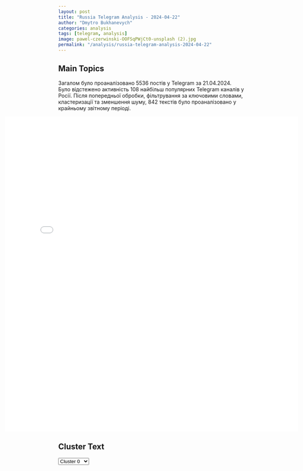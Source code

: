 ```yaml
---
layout: post
title: "Russia Telegram Analysis - 2024-04-22"
author: "Dmytro Bukhanevych"
categories: analysis
tags: [telegram, analysis]
image: pawel-czerwinski-OOFSqPWjCt0-unsplash (2).jpg
permalink: "/analysis/russia-telegram-analysis-2024-04-22"
---
```


<style>
    /* Adjusting iframe-container styles */
    .wide-iframe-container {
        width: calc(100% + 30vw);  /* Extending the width */
        margin-left: -15vw;       /* Negative margin to push to the left */
        overflow: hidden;         /* In case the iframe content spills over */
    }

    .wide-iframe-container iframe {
        width: 100%;  /* Making the iframe take the full width of its container */
        border: none; /* Removing any borders from the iframe */
    }

    /* Toggle mechanism */
    .hidden {
        display: none;
    }
    
    .show-content-target:checked + .show-content {
        display: block;
    }
</style>

<h2>Main Topics</h2>
<p>Загалом було проаналізовано 5536 постів у Telegram за 21.04.2024. Було відстежено активність 108 найбільш популярних Telegram каналів у Росії. Після попередньої обробки, фільтрування за ключовими словами, кластеризації та зменшення шуму, 842 текстів було проаналізовано у крайньому звітному періоді.</p>
<!-- Embedding Main Plotly Visualization -->
<div class="wide-iframe-container">
    <iframe src="{{site.baseurl}}/visualizations/2024-04-22/fig_topics_time.html" height="850"></iframe>
</div>


<h2>Cluster Text</h2>

<!-- Dropdown to select a cluster -->
<select id="clusterSelector" onchange="displayClusterText()">
<option value="0">Cluster 0</option><option value="1">Cluster 1</option><option value="2">Cluster 2</option><option value="3">Cluster 3</option><option value="4">Cluster 4</option><option value="5">Cluster 5</option><option value="6">Cluster 6</option><option value="7">Cluster 7</option><option value="8">Cluster 8</option><option value="9">Cluster 9</option><option value="10">Cluster 10</option><option value="11">Cluster 11</option>
</select>

<!-- Display area for the selected cluster's text -->
<div id="clusterTextDisplay" class="hidden"></div>

<script type="text/javascript">
    var clusterDetails = {"0": "<b>Total Posts:</b> 19<br><b>Date:</b> 2024-04-21 00:37:15+00:00<br><b>Author:</b> bbcrussian<br><b>Link:</b> https://t.me/s/bbcrussian/63963<br><b>Subscribers:</b> 386668<br><b>Text:</b> \u0422\u0435\u043a\u0441\u0442: \u0421\u0428\u0410 \u0440\u0430\u0441\u0441\u043c\u0430\u0442\u0440\u0438\u0432\u0430\u044e\u0442 \u0432\u043e\u0437\u043c\u043e\u0436\u043d\u043e\u0441\u0442\u044c \u043e\u0442\u043f\u0440\u0430\u0432\u043a\u0438 \u043d\u043e\u0432\u044b\u0445 \u0432\u043e\u0435\u043d\u043d\u044b\u0445 \u0441\u043e\u0432\u0435\u0442\u043d\u0438\u043a\u043e\u0432 \u0432 \u0441\u0432\u043e\u0435 \u043f\u043e\u0441\u043e\u043b\u044c\u0441\u0442\u0432\u043e \u0432 \u041a\u0438\u0435\u0432\u0435, \u0441\u043e\u043e\u0431\u0449\u0430\u0435\u0442 Politico.\u041f\u043e \u0441\u043b\u043e\u0432\u0430\u043c \u043f\u0440\u0435\u0434\u0441\u0442\u0430\u0432\u0438\u0442\u0435\u043b\u044f \u041f\u0435\u043d\u0442\u0430\u0433\u043e\u043d\u0430 \u0433\u0435\u043d\u0435\u0440\u0430\u043b-\u043c\u0430\u0439\u043e\u0440\u0430 \u041f\u044d\u0442\u0430 \u0420\u0430\u0439\u0434\u0435\u0440\u0430, \u0441\u043e\u0432\u0435\u0442\u043d\u0438\u043a\u0438 \u043d\u0435 \u0431\u0443\u0434\u0443\u0442 \u0443\u0447\u0430\u0441\u0442\u0432\u043e\u0432\u0430\u0442\u044c \u0432 \u0431\u043e\u0435\u0432\u044b\u0445 \u0434\u0435\u0439\u0441\u0442\u0432\u0438\u044f\u0445, \u0430 \u0431\u0443\u0434\u0443\u0442 \u043a\u043e\u043d\u0441\u0443\u043b\u044c\u0442\u0438\u0440\u043e\u0432\u0430\u0442\u044c \u0438 \u043f\u043e\u0434\u0434\u0435\u0440\u0436\u0438\u0432\u0430\u0442\u044c \u0443\u043a\u0440\u0430\u0438\u043d\u0441\u043a\u043e\u0435 \u043f\u0440\u0430\u0432\u0438\u0442\u0435\u043b\u044c\u0441\u0442\u0432\u043e \u0438 \u0432\u043e\u043e\u0440\u0443\u0436\u0435\u043d\u043d\u044b\u0435 \u0441\u0438\u043b\u044b. \u0420\u0430\u0439\u0434\u0435\u0440 \u043e\u0442\u043a\u0430\u0437\u0430\u043b\u0441\u044f \u043e\u0431\u0441\u0443\u0436\u0434\u0430\u0442\u044c \u043a\u043e\u043d\u043a\u0440\u0435\u0442\u043d\u0443\u044e \u0447\u0438\u0441\u043b\u0435\u043d\u043d\u043e\u0441\u0442\u044c \u043b\u0438\u0447\u043d\u043e\u0433\u043e \u0441\u043e\u0441\u0442\u0430\u0432\u0430 \u00ab\u043f\u043e \u0441\u043e\u043e\u0431\u0440\u0430\u0436\u0435\u043d\u0438\u044f\u043c \u043e\u043f\u0435\u0440\u0430\u0442\u0438\u0432\u043d\u043e\u0439 \u0431\u0435\u0437\u043e\u043f\u0430\u0441\u043d\u043e\u0441\u0442\u0438\u00bb. Politico \u0441\u043e \u0441\u0441\u044b\u043b\u043a\u043e\u0439 \u043d\u0430 \u0438\u0441\u0442\u043e\u0447\u043d\u0438\u043a\u0438 \u043f\u0438\u0448\u0435\u0442, \u0447\u0442\u043e \u0432 \u041a\u0438\u0435\u0432 \u043c\u043e\u0433\u0443\u0442 \u0431\u044b\u0442\u044c \u043e\u0442\u043f\u0440\u0430\u0432\u043b\u0435\u043d\u044b \u0434\u043e 60 \u0447\u0435\u043b\u043e\u0432\u0435\u043a.\u0414\u043e\u043f\u043e\u043b\u043d\u0438\u0442\u0435\u043b\u044c\u043d\u044b\u0435 \u0432\u043e\u0439\u0441\u043a\u0430 \u0431\u0443\u0434\u0443\u0442 \u043f\u043e\u043c\u043e\u0433\u0430\u0442\u044c \u0441 \u043b\u043e\u0433\u0438\u0441\u0442\u0438\u043a\u043e\u0439 \u0438 \u043e\u0441\u0443\u0449\u0435\u0441\u0442\u0432\u043b\u044f\u0442\u044c \u043d\u0430\u0434\u0437\u043e\u0440 \u0437\u0430 \u043e\u0440\u0443\u0436\u0438\u0435\u043c, \u043a\u043e\u0442\u043e\u0440\u043e\u0435 \u0421\u0428\u0410 \u043e\u0442\u043f\u0440\u0430\u0432\u043b\u044f\u044e\u0442 \u0423\u043a\u0440\u0430\u0438\u043d\u0435, \u0440\u0430\u0441\u0441\u043a\u0430\u0437\u0430\u043b\u0438 \u0438\u0437\u0434\u0430\u043d\u0438\u044e \u043d\u0435\u043d\u0430\u0437\u0432\u0430\u043d\u043d\u044b\u0435 \u0430\u043c\u0435\u0440\u0438\u043a\u0430\u043d\u0441\u043a\u0438\u0435 \u0447\u0438\u043d\u043e\u0432\u043d\u0438\u043a\u0438.\u041f\u043e \u0441\u043b\u043e\u0432\u0430\u043c \u0434\u0432\u0443\u0445 \u0438\u0441\u0442\u043e\u0447\u043d\u0438\u043a\u043e\u0432, \u043d\u043e\u0432\u044b\u0439 \u043a\u043e\u043d\u0442\u0438\u043d\u0433\u0435\u043d\u0442 \u0442\u0430\u043a\u0436\u0435 \u0431\u0443\u0434\u0435\u0442 \u043f\u043e\u043c\u043e\u0433\u0430\u0442\u044c \u0443\u043a\u0440\u0430\u0438\u043d\u0441\u043a\u0438\u043c \u0432\u043e\u0435\u043d\u043d\u044b\u043c \u0432 \u043e\u0431\u0441\u043b\u0443\u0436\u0438\u0432\u0430\u043d\u0438\u0438 \u043f\u043e\u0441\u0442\u0430\u0432\u043b\u0435\u043d\u043d\u043e\u0433\u043e \u043e\u0440\u0443\u0436\u0438\u044f.20 \u0430\u043f\u0440\u0435\u043b\u044f \u041f\u0430\u043b\u0430\u0442\u0430 \u043f\u0440\u0435\u0434\u0441\u0442\u0430\u0432\u0438\u0442\u0435\u043b\u0435\u0439 \u0421\u0428\u0410 \u043f\u043e\u0441\u043b\u0435 \u043c\u043d\u043e\u0433\u0438\u0445 \u043d\u0435\u0434\u0435\u043b\u044c \u043f\u0440\u043e\u0432\u043e\u043b\u043e\u0447\u0435\u043a \u043f\u0440\u043e\u0433\u043e\u043b\u043e\u0441\u043e\u0432\u0430\u043b\u0430 \u0437\u0430 \u0437\u0430\u043a\u043e\u043d\u043e\u043f\u0440\u043e\u0435\u043a\u0442, \u0432\u044b\u0434\u0435\u043b\u044f\u044e\u0449\u0438\u0439 \u043e\u043a\u043e\u043b\u043e 61 \u043c\u043b\u0440\u0434 \u0434\u043e\u043b\u043b\u0430\u0440\u043e\u0432 \u043d\u0430 \u0446\u0435\u043b\u0438, \u043f\u0440\u044f\u043c\u043e \u0438\u043b\u0438 \u043a\u043e\u0441\u0432\u0435\u043d\u043d\u043e \u0441\u0432\u044f\u0437\u0430\u043d\u043d\u044b\u0435 \u0441 \u043f\u043e\u0434\u0434\u0435\u0440\u0436\u043a\u043e\u0439 \u0423\u043a\u0440\u0430\u0438\u043d\u044b. \u041f\u043e\u0441\u043b\u0435 \u0437\u0430\u0432\u0435\u0440\u0448\u0435\u043d\u0438\u044f \u0437\u0430\u043a\u043e\u043d\u043e\u0442\u0432\u043e\u0440\u0447\u0435\u0441\u043a\u043e\u0433\u043e \u043f\u0440\u043e\u0446\u0435\u0441\u0441\u0430 \u0412\u0430\u0448\u0438\u043d\u0433\u0442\u043e\u043d \u0441\u043c\u043e\u0436\u0435\u0442 \u0432\u043e\u0437\u043e\u0431\u043d\u043e\u0432\u0438\u0442\u044c \u0432\u043e\u0435\u043d\u043d\u044b\u0435 \u043f\u043e\u0441\u0442\u0430\u0432\u043a\u0438 \u041a\u0438\u0435\u0432\u0443, \u043f\u0440\u0435\u0440\u0432\u0430\u0432\u0448\u0438\u0435\u0441\u044f \u043d\u0430 \u043d\u0435\u0441\u043a\u043e\u043b\u044c\u043a\u043e \u043c\u0435\u0441\u044f\u0446\u0435\u0432.", "1": "<b>Total Posts:</b> 208<br><b>Date:</b> 2024-04-21 14:23:27+00:00<br><b>Author:</b> rian_ru<br><b>Link:</b> https://t.me/s/rian_ru/242267<br><b>Subscribers:</b> 3203616<br><b>Text:</b> \u0422\u0435\u043a\u0441\u0442: \u0421\u043f\u0435\u0446\u043e\u043f\u0435\u0440\u0430\u0446\u0438\u044f, 21 \u0430\u043f\u0440\u0435\u043b\u044f. \u0413\u043b\u0430\u0432\u043d\u043e\u0435:\u25aa\ufe0f\u0420\u043e\u0441\u0441\u0438\u0439\u0441\u043a\u0438\u0435 \u0432\u043e\u0439\u0441\u043a\u0430 \u043f\u043e\u043b\u043d\u043e\u0441\u0442\u044c\u044e \u0432\u0437\u044f\u043b\u0438 \u043f\u043e\u0434 \u043a\u043e\u043d\u0442\u0440\u043e\u043b\u044c \u043d\u0430\u0441\u0435\u043b\u0435\u043d\u043d\u044b\u0439 \u043f\u0443\u043d\u043a\u0442 \u0411\u043e\u0433\u0434\u0430\u043d\u043e\u0432\u043a\u0430 \u0432 \u0414\u041d\u0420, \u0441\u043e\u043e\u0431\u0449\u0438\u043b\u043e \u041c\u0438\u043d\u043e\u0431\u043e\u0440\u043e\u043d\u044b \u0420\u0424;\u25aa\ufe0f\u0420\u043e\u0441\u0441\u0438\u0439\u0441\u043a\u0438\u0435 \u0432\u043e\u0439\u0441\u043a\u0430 \u0443\u043d\u0438\u0447\u0442\u043e\u0436\u0438\u043b\u0438 \u0443\u043a\u0440\u0430\u0438\u043d\u0441\u043a\u0438\u0439 \u041c\u0438\u0413-29 \u043d\u0430 \u0430\u044d\u0440\u043e\u0434\u0440\u043e\u043c\u0435 \u0414\u043d\u0435\u043f\u0440, \u0441\u043e\u043e\u0431\u0449\u0438\u043b\u043e \u041c\u0438\u043d\u043e\u0431\u043e\u0440\u043e\u043d\u044b. \u041a\u0440\u043e\u043c\u0435 \u0442\u043e\u0433\u043e, \u0443\u043d\u0438\u0447\u0442\u043e\u0436\u0435\u043d\u0430 \u043f\u0443\u0441\u043a\u043e\u0432\u0430\u044f \u0443\u0441\u0442\u0430\u043d\u043e\u0432\u043a\u0430 \u043a\u043e\u043c\u043f\u043b\u0435\u043a\u0441\u0430 \u0421-300\u041f\u0421;\u25aa\ufe0f\u041f\u043e \u0434\u0430\u043d\u043d\u044b\u043c \u041c\u041e \u0420\u0424, \u0412\u0421\u0423 \u043f\u043e\u0442\u0435\u0440\u044f\u043b\u0438 \u0434\u043e 1000 \u0432\u043e\u0435\u043d\u043d\u043e\u0441\u043b\u0443\u0436\u0430\u0449\u0438\u0445 \u0437\u0430 \u0441\u0443\u0442\u043a\u0438 \u043d\u0430 \u0432\u0441\u0435\u0445 \u043d\u0430\u043f\u0440\u0430\u0432\u043b\u0435\u043d\u0438\u044f\u0445;\u25aa\ufe0f\u0410\u0442\u0430\u043a\u0443 \u043f\u0440\u043e\u0442\u0438\u0432\u043e\u043a\u043e\u0440\u0430\u0431\u0435\u043b\u044c\u043d\u043e\u0439 \u0440\u0430\u043a\u0435\u0442\u044b \u043e\u0442\u0431\u0438\u043b\u0438 \u043d\u0430 \u043a\u043e\u0440\u0430\u0431\u043b\u0435 \u0432 \u0421\u0435\u0432\u0430\u0441\u0442\u043e\u043f\u043e\u043b\u0435, \u043d\u0435\u0431\u043e\u043b\u044c\u0448\u043e\u0435 \u0432\u043e\u0437\u0433\u043e\u0440\u0430\u043d\u0438\u0435 \u043e\u0442 \u0443\u043f\u0430\u0432\u0448\u0438\u0445 \u043e\u0441\u043a\u043e\u043b\u043a\u043e\u0432 \u043e\u043f\u0435\u0440\u0430\u0442\u0438\u0432\u043d\u043e \u043b\u0438\u043a\u0432\u0438\u0434\u0438\u0440\u043e\u0432\u0430\u043b\u0438, \u0441\u043e\u043e\u0431\u0449\u0438\u043b \u0433\u0443\u0431\u0435\u0440\u043d\u0430\u0442\u043e\u0440;\u25aa\ufe0f\u0420\u043e\u0441\u0441\u0438\u0439\u0441\u043a\u0438\u0435 \u0441\u0440\u0435\u0434\u0441\u0442\u0432\u0430 \u041f\u0412\u041e \u043d\u043e\u0447\u044c\u044e \u0443\u043d\u0438\u0447\u0442\u043e\u0436\u0438\u043b\u0438 \u0434\u0432\u0430 \u0443\u043a\u0440\u0430\u0438\u043d\u0441\u043a\u0438\u0445 \u0431\u0435\u0441\u043f\u0438\u043b\u043e\u0442\u043d\u0438\u043a\u0430 \u043d\u0430\u0434 \u0411\u0440\u044f\u043d\u0441\u043a\u043e\u0439 \u043e\u0431\u043b\u0430\u0441\u0442\u044c\u044e, \u0441\u043e\u043e\u0431\u0449\u0438\u043b\u0438 \u0432 \u041c\u0438\u043d\u043e\u0431\u043e\u0440\u043e\u043d\u044b;\u25aa\ufe0f\u041f\u0430\u043b\u0430\u0442\u0430 \u043f\u0440\u0435\u0434\u0441\u0442\u0430\u0432\u0438\u0442\u0435\u043b\u0435\u0439 \u043a\u043e\u043d\u0433\u0440\u0435\u0441\u0441\u0430 \u0421\u0428\u0410 \u0432 \u0441\u0443\u0431\u0431\u043e\u0442\u0443 \u0431\u043e\u043b\u044c\u0448\u0438\u043d\u0441\u0442\u0432\u043e\u043c \u0433\u043e\u043b\u043e\u0441\u043e\u0432 \u043f\u0440\u0438\u043d\u044f\u043b\u0430 \u0447\u0435\u0442\u044b\u0440\u0435 \u0437\u0430\u043a\u043e\u043d\u043e\u043f\u0440\u043e\u0435\u043a\u0442\u0430 \u043e \u0432\u044b\u0434\u0435\u043b\u0435\u043d\u0438\u0438 \u0434\u043e\u043f\u043e\u043b\u043d\u0438\u0442\u0435\u043b\u044c\u043d\u043e\u0439 \u043f\u043e\u043c\u043e\u0449\u0438 \u0441\u043e\u044e\u0437\u043d\u0438\u043a\u0430\u043c \u0421\u0428\u0410, \u0432\u043a\u043b\u044e\u0447\u0430\u044f \u043f\u043e\u0447\u0442\u0438 $61 \u043c\u043b\u0440\u0434 \u043d\u0430 \u0423\u043a\u0440\u0430\u0438\u043d\u0443;\u25aa\ufe0f\u0417\u0430\u0445\u0430\u0440\u043e\u0432\u0430, \u043a\u043e\u043c\u043c\u0435\u043d\u0442\u0438\u0440\u0443\u044f \u0432\u044b\u0434\u0435\u043b\u0435\u043d\u0438\u0435 \u0430\u043c\u0435\u0440\u0438\u043a\u0430\u043d\u0441\u043a\u043e\u0439 \u043f\u043e\u043c\u043e\u0449\u0438 \u041a\u0438\u0435\u0432\u0443, \u0437\u0430\u044f\u0432\u0438\u043b\u0430, \u0447\u0442\u043e \u0434\u0435\u0439\u0441\u0442\u0432\u0438\u044f \u0412\u0430\u0448\u0438\u043d\u0433\u0442\u043e\u043d\u0430 \u043a\u0430\u043a \u0444\u0430\u043a\u0442\u0438\u0447\u0435\u0441\u043a\u043e\u0439 \u0441\u0442\u043e\u0440\u043e\u043d\u044b \u043a\u043e\u043d\u0444\u043b\u0438\u043a\u0442\u0430 \u043f\u043e\u043b\u0443\u0447\u0430\u0442 \u0431\u0435\u0437\u0443\u0441\u043b\u043e\u0432\u043d\u044b\u0439 \u0438 \u0440\u0435\u0448\u0438\u0442\u0435\u043b\u044c\u043d\u044b\u0439 \u043e\u0442\u043f\u043e\u0440;\u25aa\ufe0f\u0421\u0428\u0410 \u0440\u0430\u0441\u0441\u043c\u0430\u0442\u0440\u0438\u0432\u0430\u044e\u0442 \u0432\u043e\u0437\u043c\u043e\u0436\u043d\u043e\u0441\u0442\u044c \u043e\u0442\u043f\u0440\u0430\u0432\u043a\u0438 \u0434\u043e\u043f\u043e\u043b\u043d\u0438\u0442\u0435\u043b\u044c\u043d\u044b\u0445 \u0432\u043e\u0435\u043d\u043d\u044b\u0445 \u0441\u043e\u0432\u0435\u0442\u043d\u0438\u043a\u043e\u0432 \u0432 \u0430\u043c\u0435\u0440\u0438\u043a\u0430\u043d\u0441\u043a\u043e\u0435 \u043f\u043e\u0441\u043e\u043b\u044c\u0441\u0442\u0432\u043e \u0432 \u041a\u0438\u0435\u0432\u0435, \u0437\u0430\u044f\u0432\u0438\u043b \u043f\u0440\u0435\u0434\u0441\u0442\u0430\u0432\u0438\u0442\u0435\u043b\u044c \u041f\u0435\u043d\u0442\u0430\u0433\u043e\u043d\u0430 \u0420\u0430\u0439\u0434\u0435\u0440.", "2": "<b>Total Posts:</b> 19<br><b>Date:</b> 2024-04-21 07:00:06+00:00<br><b>Author:</b> bbbreaking<br><b>Link:</b> https://t.me/s/bbbreaking/180253<br><b>Subscribers:</b> 1721364<br><b>Text:</b> \u0422\u0435\u043a\u0441\u0442: \u0421\u0428\u0410 \u0432\u043f\u0435\u0440\u0432\u044b\u0435 \u043d\u0430\u043b\u043e\u0436\u0430\u0442 \u0441\u0430\u043d\u043a\u0446\u0438\u0438 \u043d\u0430 \u043f\u043e\u0434\u0440\u0430\u0437\u0434\u0435\u043b\u0435\u043d\u0438\u0435 \u0410\u0440\u043c\u0438\u0438 \u043e\u0431\u043e\u0440\u043e\u043d\u044b \u0418\u0437\u0440\u0430\u0438\u043b\u044f (\u0426\u0410\u0425\u0410\u041b), \u043e\u0431 \u044d\u0442\u043e\u043c \u0432 \u0431\u043b\u0438\u0436\u0430\u0439\u0448\u0438\u0435 \u0434\u043d\u0438 \u043e\u0431\u044a\u044f\u0432\u0438\u0442 \u0433\u043e\u0441\u0441\u0435\u043a\u0440\u0435\u0442\u0430\u0440\u044c \u042d\u043d\u0442\u043e\u043d\u0438 \u0411\u043b\u0438\u043d\u043a\u0435\u043d, \u043f\u0438\u0448\u0435\u0442 Axios \u0441\u043e \u0441\u0441\u044b\u043b\u043a\u043e\u0439 \u043d\u0430 \u0442\u0440\u0435\u0445 \u0438\u0441\u0442\u043e\u0447\u043d\u0438\u043a\u043e\u0432.\u0412 \u043e\u0433\u0440\u0430\u043d\u0438\u0447\u0438\u0442\u0435\u043b\u044c\u043d\u044b\u0435 \u0441\u043f\u0438\u0441\u043a\u0438 \u043f\u043e\u043f\u0430\u0434\u0435\u0442 \u0431\u0430\u0442\u0430\u043b\u044c\u043e\u043d \u00ab\u041d\u0435\u0446\u0430\u0445 \u0418\u0435\u0433\u0443\u0434\u0430\u00bb \u0437\u0430 \u043d\u0430\u0440\u0443\u0448\u0435\u043d\u0438\u044f \u043f\u0440\u0430\u0432 \u0447\u0435\u043b\u043e\u0432\u0435\u043a\u0430 \u043d\u0430 \u0417\u0430\u043f\u0430\u0434\u043d\u043e\u043c \u0411\u0435\u0440\u0435\u0433\u0443 \u0440\u0435\u043a\u0438 \u0418\u043e\u0440\u0434\u0430\u043d. \u041f\u0440\u0438\u0447\u0438\u043d\u043e\u0439 \u0441\u0442\u0430\u043b\u0438 \u0438\u043d\u0446\u0438\u0434\u0435\u043d\u0442\u044b, \u043a\u043e\u0442\u043e\u0440\u044b\u0435 \u043f\u0440\u043e\u0438\u0437\u043e\u0448\u043b\u0438 \u0434\u043e \u043d\u0430\u043f\u0430\u0434\u0435\u043d\u0438\u044f \u043f\u0430\u043b\u0435\u0441\u0442\u0438\u043d\u0441\u043a\u0438\u0445 \u0431\u043e\u0435\u0432\u0438\u043a\u043e\u0432 \u043d\u0430 \u0418\u0437\u0440\u0430\u0438\u043b\u044c.\u0421\u0430\u043d\u043a\u0446\u0438\u0438 \u043d\u0435 \u043f\u043e\u0437\u0432\u043e\u043b\u044f\u0442 \u0431\u0430\u0442\u0430\u043b\u044c\u043e\u043d\u0443 \u0438 \u0435\u0433\u043e \u0441\u043b\u0443\u0436\u0430\u0449\u0438\u043c \u043f\u043e\u043b\u0443\u0447\u0430\u0442\u044c \u043a\u0430\u043a\u0443\u044e-\u043b\u0438\u0431\u043e \u0430\u043c\u0435\u0440\u0438\u043a\u0430\u043d\u0441\u043a\u0443\u044e \u0432\u043e\u0435\u043d\u043d\u0443\u044e \u043f\u043e\u043c\u043e\u0449\u044c \u0438\u043b\u0438 \u043f\u0440\u043e\u0445\u043e\u0434\u0438\u0442\u044c \u043e\u0431\u0443\u0447\u0435\u043d\u0438\u0435 \u0443 \u0438\u043d\u0441\u0442\u0440\u0443\u043a\u0442\u043e\u0440\u043e\u0432 \u0438\u0437 \u0421\u0428\u0410.", "3": "<b>Total Posts:</b> 32<br><b>Date:</b> 2024-04-21 05:32:41+00:00<br><b>Author:</b> ostashkonews<br><b>Link:</b> https://t.me/s/OstashkoNews/131355<br><b>Subscribers:</b> 384847<br><b>Text:</b> \u0422\u0435\u043a\u0441\u0442: \ud83c\uddfa\ud83c\uddf8 \u0412 \u0421\u0428\u0410 \u0443\u0441\u043e\u043c\u043d\u0438\u043b\u0438\u0441\u044c \u0432 \u044d\u0444\u0444\u0435\u043a\u0442\u0438\u0432\u043d\u043e\u0441\u0442\u0438 \u043f\u0435\u0440\u0435\u0434\u0430\u0447\u0438 60 \u043c\u043b\u0440\u0434 \u0434\u043e\u043b\u043b\u0430\u0440\u043e\u0432 \u0423\u043a\u0440\u0430\u0438\u043d\u0435\u2757\ufe0f \u041f\u043e\u043c\u043e\u0449\u044c \u0423\u043a\u0440\u0430\u0438\u043d\u0435 \u0441\u043e \u0441\u0442\u043e\u0440\u043e\u043d\u044b \u0421\u0428\u0410 \u0432 \u0440\u0430\u0437\u043c\u0435\u0440\u0435 60 \u043c\u0438\u043b\u043b\u0438\u0430\u0440\u0434\u043e\u0432 \u0434\u043e\u043b\u043b\u0430\u0440\u043e\u0432 \u043d\u0435 \u043e\u043a\u0430\u0436\u0435\u0442 \u0440\u0435\u0432\u043e\u043b\u044e\u0446\u0438\u043e\u043d\u043d\u043e\u0433\u043e \u0432\u043b\u0438\u044f\u043d\u0438\u044f \u043d\u0430 \u0441\u0438\u0442\u0443\u0430\u0446\u0438\u044e \u043d\u0430 \u0444\u0440\u043e\u043d\u0442\u0435. \u041e\u0431 \u044d\u0442\u043e\u043c \u043f\u0438\u0448\u0435\u0442 \u0433\u0430\u0437\u0435\u0442\u0430 The Wall Street Journal.\ud83d\udcdd \u00ab\u041d\u043e\u0432\u0430\u044f \u0430\u043c\u0435\u0440\u0438\u043a\u0430\u043d\u0441\u043a\u0430\u044f \u043f\u043e\u043c\u043e\u0449\u044c \u0423\u043a\u0440\u0430\u0438\u043d\u0435 \u0435\u0434\u0432\u0430 \u043b\u0438 \u043a\u0430\u0440\u0434\u0438\u043d\u0430\u043b\u044c\u043d\u043e \u0438\u0437\u043c\u0435\u043d\u0438\u0442 \u043f\u043e\u043b\u043e\u0436\u0435\u043d\u0438\u0435 \u041a\u0438\u0435\u0432\u0430 \u043d\u0430 \u043f\u043e\u043b\u0435 \u0431\u043e\u044f\u00bb, \u2014 \u0433\u043e\u0432\u043e\u0440\u0438\u0442\u0441\u044f \u0432 \u043c\u0430\u0442\u0435\u0440\u0438\u0430\u043b\u0435 \u0433\u0430\u0437\u0435\u0442\u044b. \u0422\u0430\u043c \u0434\u043e\u0431\u0430\u0432\u0438\u043b\u0438, \u0447\u0442\u043e \u0412\u0421\u0423 \u0441\u0442\u043e\u043b\u043a\u043d\u0443\u043b\u0438\u0441\u044c \u0441 \u043a\u0440\u0438\u0442\u0438\u0447\u0435\u0441\u043a\u0438\u043c \u0434\u0435\u0444\u0438\u0446\u0438\u0442\u043e\u043c \u043b\u0438\u0447\u043d\u043e\u0433\u043e \u0441\u043e\u0441\u0442\u0430\u0432\u0430 \u0438 \u0430\u0440\u0442\u0438\u043b\u043b\u0435\u0440\u0438\u0439\u0441\u043a\u0438\u0445 \u0441\u043d\u0430\u0440\u044f\u0434\u043e\u0432 \u043d\u0430 \u043f\u0435\u0440\u0435\u0434\u043e\u0432\u043e\u0439. \u041d\u043e\u0432\u0430\u044f \u043f\u0430\u0440\u0442\u0438\u044f \u043f\u043e\u043c\u043e\u0449\u0438 \u0423\u043a\u0440\u0430\u0438\u043d\u0435 \u043f\u043e\u043c\u043e\u0436\u0435\u0442 \u043b\u0438\u0448\u044c \u043e\u0442\u0440\u0430\u0437\u0438\u0442\u044c \u0440\u043e\u0441\u0441\u0438\u0439\u0441\u043a\u0438\u0435 \u0430\u0442\u0430\u043a\u0438 \u0438 \u0443\u0434\u0435\u0440\u0436\u0438\u0432\u0430\u0442\u044c \u0442\u0435\u0440\u0440\u0438\u0442\u043e\u0440\u0438\u044e \u0434\u043e \u0442\u0435\u0445 \u043f\u043e\u0440, \u043f\u043e\u043a\u0430 \u0435\u0432\u0440\u043e\u043f\u0435\u0439\u0441\u043a\u0438\u0435 \u0441\u043e\u044e\u0437\u043d\u0438\u043a\u0438 \u041a\u0438\u0435\u0432\u0430 \u043d\u0435 \u043f\u0440\u0435\u0434\u043e\u0441\u0442\u0430\u0432\u044f\u0442 \u0431\u043e\u043b\u0435\u0435 \u0437\u043d\u0430\u0447\u0438\u0442\u0435\u043b\u044c\u043d\u0443\u044e \u043f\u043e\u0434\u0434\u0435\u0440\u0436\u043a\u0443, \u0437\u0430\u043a\u043b\u044e\u0447\u0438\u043b \u0430\u0432\u0442\u043e\u0440.\u2705 \u0417\u0430\u043a\u043e\u043d\u043e\u043f\u0440\u043e\u0435\u043a\u0442\u044b \u043e\u0431 \u043e\u043a\u0430\u0437\u0430\u043d\u0438\u0438 \u0432\u043e\u0435\u043d\u043d\u043e\u0439 \u043f\u043e\u043c\u043e\u0449\u0438 \u0423\u043a\u0440\u0430\u0438\u043d\u0435, \u0418\u0437\u0440\u0430\u0438\u043b\u044e \u0438 \u0422\u0430\u0439\u0432\u0430\u043d\u044e, \u043a\u043e\u043d\u0444\u0438\u0441\u043a\u0430\u0446\u0438\u0438 \u0430\u043a\u0442\u0438\u0432\u043e\u0432 \u0420\u043e\u0441\u0441\u0438\u0438 \u0438 \u0432\u0432\u0435\u0434\u0435\u043d\u0438\u0438 \u0441\u0430\u043d\u043a\u0446\u0438\u0439 \u0431\u044b\u043b\u0438 \u043f\u0440\u0438\u043d\u044f\u0442\u044b \u0432 \u041f\u0430\u043b\u0430\u0442\u0435 \u043f\u0440\u0435\u0434\u0441\u0442\u0430\u0432\u0438\u0442\u0435\u043b\u0435\u0439 \u041a\u043e\u043d\u0433\u0440\u0435\u0441\u0441\u0430 \u0421\u0428\u0410 20 \u0430\u043f\u0440\u0435\u043b\u044f. \u041e\u0431\u0449\u0438\u0439 \u043e\u0431\u044a\u0435\u043c \u043f\u0430\u043a\u0435\u0442\u0430 \u2014 95 \u043c\u0438\u043b\u043b\u0438\u0430\u0440\u0434\u043e\u0432 \u0434\u043e\u043b\u043b\u0430\u0440\u043e\u0432: 60 \u043c\u0438\u043b\u043b\u0438\u0430\u0440\u0434\u043e\u0432 \u0434\u043b\u044f \u0423\u043a\u0440\u0430\u0438\u043d\u044b, 26 \u043c\u0438\u043b\u043b\u0438\u0430\u0440\u0434\u043e\u0432 \u0434\u043b\u044f \u0418\u0437\u0440\u0430\u0438\u043b\u044f \u0438 \u0433\u0443\u043c\u0430\u043d\u0438\u0442\u0430\u0440\u043d\u043e\u0439 \u043f\u043e\u043c\u043e\u0449\u0438 \u043c\u0438\u0440\u043d\u043e\u043c\u0443 \u043d\u0430\u0441\u0435\u043b\u0435\u043d\u0438\u044e \u0432 \u0437\u043e\u043d\u0430\u0445 \u043a\u043e\u043d\u0444\u043b\u0438\u043a\u0442\u043e\u0432. \u0417\u0430\u043a\u043e\u043d\u043e\u043f\u0440\u043e\u0435\u043a\u0442\u044b \u0436\u0434\u0443\u0442 \u043e\u0434\u043e\u0431\u0440\u0435\u043d\u0438\u044f \u0421\u0435\u043d\u0430\u0442\u0430 \u0438 \u043f\u043e\u0434\u043f\u0438\u0441\u0438 \u043f\u0440\u0435\u0437\u0438\u0434\u0435\u043d\u0442\u0430 \u0421\u0428\u0410 \u0414\u0436\u043e \u0411\u0430\u0439\u0434\u0435\u043d\u0430.", "4": "<b>Total Posts:</b> 70<br><b>Date:</b> 2024-04-21 05:22:19+00:00<br><b>Author:</b> ostashkonews<br><b>Link:</b> https://t.me/s/OstashkoNews/131354<br><b>Subscribers:</b> 384847<br><b>Text:</b> \u0422\u0435\u043a\u0441\u0442: \ud83d\udc54 \u041c\u0430\u0441\u043a \u0440\u0435\u0437\u043a\u043e \u043e\u0442\u0440\u0435\u0430\u0433\u0438\u0440\u043e\u0432\u0430\u043b \u043d\u0430 \u043e\u0434\u043e\u0431\u0440\u0435\u043d\u0438\u0435 \u0421\u0428\u0410 \u043f\u043e\u043c\u043e\u0449\u0438 \u0423\u043a\u0440\u0430\u0438\u043d\u0435\u26ab\ufe0f \u0421\u0442\u0440\u0430\u0442\u0435\u0433\u0438\u0438 \u0432\u044b\u0445\u043e\u0434\u0430 \u0438\u0437 \u0443\u043a\u0440\u0430\u0438\u043d\u0441\u043a\u043e\u0433\u043e \u043a\u043e\u043d\u0444\u043b\u0438\u043a\u0442\u0430 \u043d\u0435 \u0441\u0443\u0449\u0435\u0441\u0442\u0432\u0443\u0435\u0442. \u041e\u0431 \u044d\u0442\u043e\u043c \u0437\u0430\u044f\u0432\u0438\u043b \u0430\u043c\u0435\u0440\u0438\u043a\u0430\u043d\u0441\u043a\u0438\u0439 \u043f\u0440\u0435\u0434\u043f\u0440\u0438\u043d\u0438\u043c\u0430\u0442\u0435\u043b\u044c \u0418\u043b\u043e\u043d \u041c\u0430\u0441\u043a, \u043a\u043e\u043c\u043c\u0435\u043d\u0442\u0438\u0440\u0443\u044f \u043e\u0434\u043e\u0431\u0440\u0435\u043d\u0438\u0435 \u043f\u043e\u043c\u043e\u0449\u0438 \u0421\u0428\u0410 \u0434\u043b\u044f \u0423\u043a\u0440\u0430\u0438\u043d\u044b.\ud83d\udcdd \u00ab\u041c\u043e\u0435 \u0441\u0430\u043c\u043e\u0435 \u0431\u043e\u043b\u044c\u0448\u043e\u0435 \u043e\u043f\u0430\u0441\u0435\u043d\u0438\u0435 \u0437\u0430\u043a\u043b\u044e\u0447\u0430\u0435\u0442\u0441\u044f \u0432 \u0442\u043e\u043c, \u0447\u0442\u043e \u043d\u0435\u0442 \u0441\u0442\u0440\u0430\u0442\u0435\u0433\u0438\u0438 \u0432\u044b\u0445\u043e\u0434\u0430 \u0438\u0437 [\u0443\u043a\u0440\u0430\u0438\u043d\u0441\u043a\u043e\u0433\u043e] \u043a\u043e\u043d\u0444\u043b\u0438\u043a\u0442\u0430, \u044d\u0442\u043e \u043f\u0440\u043e\u0441\u0442\u043e \u0431\u0435\u0441\u043a\u043e\u043d\u0435\u0447\u043d\u0430\u044f \u0431\u043e\u0440\u044c\u0431\u0430\u00bb, \u2014 \u043d\u0430\u043f\u0438\u0441\u0430\u043b \u0418\u043b\u043e\u043d \u041c\u0430\u0441\u043a \u0432 \u0441\u043e\u0446\u0441\u0435\u0442\u0438 \u0425.\u2705 \u041f\u0430\u043b\u0430\u0442\u0430 \u043f\u0440\u0435\u0434\u0441\u0442\u0430\u0432\u0438\u0442\u0435\u043b\u0435\u0439 \u0421\u0428\u0410 \u043f\u0440\u0438\u043d\u044f\u043b\u0430 \u043f\u0435\u0440\u0432\u044b\u0439 \u0432 2024 \u0433\u043e\u0434\u0443 \u0437\u0430\u043a\u043e\u043d\u043e\u043f\u0440\u043e\u0435\u043a\u0442 \u043e \u0432\u043e\u0435\u043d\u043d\u043e\u0439 \u043f\u043e\u043c\u043e\u0449\u0438 \u0423\u043a\u0440\u0430\u0438\u043d\u0435 20 \u0430\u043f\u0440\u0435\u043b\u044f. \u0414\u043e\u043a\u0443\u043c\u0435\u043d\u0442 \u0434\u043e\u043b\u0436\u0435\u043d \u0440\u0430\u0441\u0441\u043c\u043e\u0442\u0440\u0435\u0442\u044c \u0441\u0435\u043d\u0430\u0442 \u041a\u043e\u043d\u0433\u0440\u0435\u0441\u0441\u0430, \u043f\u043e\u0441\u043b\u0435 \u0447\u0435\u0433\u043e \u0435\u0433\u043e \u0434\u043e\u043b\u0436\u0435\u043d \u043f\u043e\u0434\u043f\u0438\u0441\u0430\u0442\u044c \u0430\u043c\u0435\u0440\u0438\u043a\u0430\u043d\u0441\u043a\u0438\u0439 \u043b\u0438\u0434\u0435\u0440 \u0414\u0436\u043e \u0411\u0430\u0439\u0434\u0435\u043d.", "5": "<b>Total Posts:</b> 40<br><b>Date:</b> 2024-04-21 09:24:05+00:00<br><b>Author:</b> solovievlive<br><b>Link:</b> https://t.me/s/SolovievLive/253582<br><b>Subscribers:</b> 1337227<br><b>Text:</b> \u0422\u0435\u043a\u0441\u0442: \u2757\ufe0f\u041e\u0441\u043d\u043e\u0432\u043d\u043e\u0435 \u0438\u0437 \u0437\u0430\u044f\u0432\u043b\u0435\u043d\u0438\u0439 \u041c\u0430\u0440\u0438\u0438 \u0417\u0430\u0445\u0430\u0440\u043e\u0432\u043e\u0439 \u043e \u0432\u044b\u0434\u0435\u043b\u0435\u043d\u0438\u0438 \u043f\u043e\u043c\u043e\u0449\u0438 \u0423\u043a\u0440\u0430\u0438\u043d\u0435:\u25aa\ufe0f\u041b\u0438\u0445\u043e\u0440\u0430\u0434\u043e\u0447\u043d\u044b\u0435 \u043f\u043e\u043f\u044b\u0442\u043a\u0438 \u0421\u0428\u0410 \u0441\u043f\u0430\u0441\u0442\u0438 \u0440\u0435\u0436\u0438\u043c \u0417\u0435\u043b\u0435\u043d\u0441\u043a\u043e\u0433\u043e \u043e\u0431\u0440\u0435\u0447\u0435\u043d\u044b \u043d\u0430 \u043f\u0440\u043e\u0432\u0430\u043b, \u0446\u0435\u043b\u0438 \u0441\u043f\u0435\u0446\u043e\u043f\u0435\u0440\u0430\u0446\u0438\u0438 \u0431\u0443\u0434\u0443\u0442 \u0434\u043e\u0441\u0442\u0438\u0433\u043d\u0443\u0442\u044b;\u25aa\ufe0f\u042d\u043b\u0438\u0442\u044b \u0432 \u0421\u0428\u0410 \u043d\u0435\u0437\u0430\u0432\u0438\u0441\u0438\u043c\u043e \u043e\u0442 \u043f\u0430\u0440\u0442\u0438\u0439\u043d\u043e\u0439 \u043f\u0440\u0438\u043d\u0430\u0434\u043b\u0435\u0436\u043d\u043e\u0441\u0442\u0438 \u0433\u043e\u0442\u043e\u0432\u044b \u043d\u0430\u043a\u0430\u0447\u0438\u0432\u0430\u0442\u044c \u0440\u0435\u0436\u0438\u043c \u0432 \u041a\u0438\u0435\u0432\u0435 \u0432\u043e\u043e\u0440\u0443\u0436\u0435\u043d\u0438\u044f\u043c\u0438, \u0447\u0442\u043e\u0431\u044b \u0432\u043e\u0435\u0432\u0430\u0442\u044c \u0434\u043e \u043f\u043e\u0441\u043b\u0435\u0434\u043d\u0435\u0433\u043e \u0443\u043a\u0440\u0430\u0438\u043d\u0446\u0430;\u25aa\ufe0f\u0421\u0428\u0410 \u0437\u0430\u043d\u0438\u043c\u0430\u044e\u0442\u0441\u044f \u0431\u0430\u043d\u0430\u043b\u044c\u043d\u044b\u043c \u0432\u043e\u0440\u043e\u0432\u0441\u0442\u0432\u043e\u043c \u0440\u043e\u0441\u0441\u0438\u0439\u0441\u043a\u0438\u0445 \u0430\u043a\u0442\u0438\u0432\u043e\u0432, \u0447\u0442\u043e\u0431\u044b \u041a\u0438\u0435\u0432 \u043f\u0440\u043e\u0434\u043e\u043b\u0436\u0430\u043b \u0442\u0435\u0440\u0430\u043a\u0442\u044b \u043f\u0440\u043e\u0442\u0438\u0432 \u0420\u0424.\u041f\u043e\u0434\u043f\u0438\u0441\u044b\u0432\u0430\u0439\u0441\u044f \u043d\u0430 Telegram \u0421\u041e\u041b\u041e\u0412\u042c\u0401\u0412!", "6": "<b>Total Posts:</b> 36<br><b>Date:</b> 2024-04-21 19:02:09+00:00<br><b>Author:</b> ukraina_ru<br><b>Link:</b> https://t.me/s/ukraina_ru/197300<br><b>Subscribers:</b> 407225<br><b>Text:</b> \u0422\u0435\u043a\u0441\u0442: \u2755 \u041d\u0430\u0441\u0442\u0443\u043f\u043b\u0435\u043d\u0438\u0435 \u0437\u0430 \u0410\u0432\u0434\u0435\u0435\u0432\u043a\u043e\u0439: \u0432\u0437\u044f\u0432 \u041f\u0435\u0440\u0432\u043e\u043c\u0430\u0439\u0441\u043a\u043e\u0435 \u0410\u0440\u043c\u0438\u044f \u0420\u043e\u0441\u0441\u0438\u0438 \u0433\u0440\u043e\u0437\u0438\u0442 \u043a\u043e\u0442\u043b\u043e\u043c \u0412\u0421\u0423 \u2014 \u0412\u043e\u0435\u043d\u043a\u043e\u0440\u044b \u0420\u0443\u0441\u0441\u043a\u043e\u0439 \u0412\u0435\u0441\u043d\u044b\u0423\u043a\u0440\u0430\u0438\u043d\u0441\u043a\u0438\u0435 \u0432\u043e\u0435\u043d\u043d\u044b\u0435 \u0430\u043d\u0430\u043b\u0438\u0442\u0438\u043a\u0438 \u043d\u0430\u043a\u043e\u043d\u0435\u0446-\u0442\u043e \u043f\u0440\u0438\u0437\u043d\u0430\u043b\u0438 \u043f\u043e\u0442\u0435\u0440\u044e \u041f\u0435\u0440\u0432\u043e\u043c\u0430\u0439\u0441\u043a\u043e\u0433\u043e \u0438 \u0441\u043e\u043e\u0431\u0449\u0430\u044e\u0442 \u043e\u0431 \u043e\u043f\u0430\u0441\u043d\u043e\u043c \u043f\u043e\u043b\u043e\u0436\u0435\u043d\u0438\u0438, \u0432 \u043a\u043e\u0442\u043e\u0440\u043e\u043c \u043e\u043a\u0430\u0437\u0430\u043b\u0438\u0441\u044c \u043f\u043e\u0434\u0440\u0430\u0437\u0434\u0435\u043b\u0435\u043d\u0438\u044f \u0412\u0421\u0423 \u043c\u0435\u0436\u0434\u0443 \u041f\u0435\u0440\u0432\u043e\u043c\u0430\u0439\u0441\u043a\u0438\u043c \u0438 \u041d\u0435\u0432\u0435\u043b\u044c\u0441\u043a\u0438\u043c.\ud83d\udfe5 \u00ab\u0420\u0443\u0441\u0441\u043a\u0438\u043c \u0432\u0441\u0435 \u0436\u0435 \u0443\u0434\u0430\u043b\u043e\u0441\u044c \u0432\u0437\u044f\u0442\u044c \u043f\u043e\u0437\u0438\u0446\u0438\u0438 \u0432 \u0446\u0435\u043d\u0442\u0440\u0435 \u0441\u0435\u043b\u0430. \u0420\u043e\u0441\u0441\u0438\u044f\u043d\u0435 \u0445\u043e\u0442\u044f\u0442 \u0441\u0440\u0435\u0437\u0430\u0442\u044c \u043d\u0430\u0448 \u0432\u044b\u0441\u0442\u0443\u043f, \u043e\u0431\u0440\u0430\u0437\u043e\u0432\u0430\u0432\u0448\u0438\u0439\u0441\u044f \u0432 \u0440\u0435\u0437\u0443\u043b\u044c\u0442\u0430\u0442\u0435 \u0438\u0445 \u0444\u043b\u0430\u043d\u0433\u043e\u0432\u044b\u0445 \u043f\u0440\u043e\u0434\u0432\u0438\u0436\u0435\u043d\u0438\u0439\u00bb.\ud83d\udfe5\u00ab\u041d\u0430 \u044e\u0436\u043d\u043e\u0439 \u043e\u043a\u0440\u0430\u0438\u043d\u0435 \u041f\u0435\u0440\u0432\u043e\u043c\u0430\u0439\u0441\u043a\u043e\u0433\u043e (\u041a\u0430\u0440\u043b\u043e\u0432\u0441\u043a\u043e\u0435 \u043d\u0430\u043f\u0440\u0430\u0432\u043b\u0435\u043d\u0438\u0435) \u0412\u0421 \u0420\u0424 \u043f\u0440\u043e\u0432\u043e\u0434\u044f\u0442 \u0448\u0442\u0443\u0440\u043c\u043e\u0432\u044b\u0435 \u0434\u0435\u0439\u0441\u0442\u0432\u0438\u044f \u043d\u0430 \u0442\u0435\u0440\u0440\u0438\u0442\u043e\u0440\u0438\u0438 \u0437\u0430\u0431\u0440\u043e\u0448\u0435\u043d\u043d\u044b\u0445 \u0441\u0430\u0434\u043e\u0432 \u0432 \u043d\u0430\u043f\u0440\u0430\u0432\u043b\u0435\u043d\u0438\u0438 \u0431\u0430\u043b\u043a\u0438 \u0414\u043e\u043c\u0430\u0445\u0430. \u0421\u043e\u043e\u0431\u0449\u0430\u044e\u0442 \u043e \u043f\u0440\u043e\u0434\u0432\u0438\u0436\u0435\u043d\u0438\u0438 \u0440\u043e\u0441\u0441\u0438\u0439\u0441\u043a\u043e\u0439 \u043f\u0435\u0445\u043e\u0442\u044b \u043d\u0430 \u0433\u043b\u0443\u0431\u0438\u043d\u0443 \u0434\u043e 400 \u043c\u0435\u0442\u0440\u043e\u0432. \u0411\u043e\u0438 \u043f\u0440\u043e\u0434\u043e\u043b\u0436\u0430\u044e\u0442\u0441\u044f\u00bb, - \u0432\u0447\u0435\u0440\u0430 \u0441\u043e\u043e\u0431\u0449\u0430\u043b\u0438 \u0440\u0435\u0441\u0443\u0440\u0441\u044b \u043f\u0440\u043e\u0442\u0438\u0432\u043d\u0438\u043a\u0430.", "7": "<b>Total Posts:</b> 34<br><b>Date:</b> 2024-04-21 06:55:19+00:00<br><b>Author:</b> proofzzz<br><b>Link:</b> https://t.me/s/proofzzz/20889<br><b>Subscribers:</b> 461358<br><b>Text:</b> \u0422\u0435\u043a\u0441\u0442: \u0412\u0447\u0435\u0440\u0430 \u0432 \u043d\u0438\u0436\u043d\u0435\u0439 \u043f\u0430\u043b\u0430\u0442\u0435 \u041a\u043e\u043d\u0433\u0440\u0435\u0441\u0441\u0430 \u0421\u0428\u0410 \u0443\u0442\u0432\u0435\u0440\u0434\u0438\u043b\u0438 \u043f\u0430\u043a\u0435\u0442 \u043f\u043e\u043c\u043e\u0449\u0438 \u0423\u043a\u0440\u0430\u0438\u043d\u0435 \u043d\u0430 61 \u043c\u0438\u043b\u043b\u0438\u0430\u0440\u0434 \u0434\u043e\u043b\u043b\u0430\u0440\u043e\u0432.\u0423\u043a\u0440\u0430\u0434\u0435\u043d\u043d\u044b\u0435 \u0410\u043c\u0435\u0440\u0438\u043a\u043e\u0439 \u0443 \u0420\u043e\u0441\u0441\u0438\u0438 \u0434\u0435\u043d\u044c\u0433\u0438 \u0442\u0430\u043a\u0436\u0435 \u0431\u0443\u0434\u0443\u0442 \u043f\u0435\u0440\u0435\u0434\u0430\u043d\u044b \u0432 \u043f\u043e\u043c\u043e\u0449\u044c \u0423\u043a\u0440\u0430\u0438\u043d\u0435. \u0422\u0430\u043a\u0436\u0435 \u043f\u0440\u0435\u0437\u0438\u0434\u0435\u043d\u0442\u0443 \u0428\u0442\u0430\u0442\u043e\u0432 \u043f\u0440\u0435\u0434\u043f\u0438\u0441\u044b\u0432\u0430\u0435\u0442\u0441\u044f \u043f\u0440\u0435\u0434\u043e\u0441\u0442\u0430\u0432\u0438\u0442\u044c \u041a\u0438\u0435\u0432\u0443 \u0440\u0430\u043a\u0435\u0442\u044b ATACMS.\u042d\u0442\u043e \u043e\u0437\u043d\u0430\u0447\u0430\u0435\u0442, \u0447\u0442\u043e \u0431\u0443\u0434\u0443\u0442 \u043d\u043e\u0432\u044b\u0435 \u0443\u0434\u0430\u0440\u044b \u043f\u043e \u043d\u0430\u0448\u0435\u0439 \u0442\u0435\u0440\u0440\u0438\u0442\u043e\u0440\u0438\u0438 \u044d\u0442\u0438\u043c\u0438 \u0434\u0430\u043b\u044c\u043d\u043e\u0431\u043e\u0439\u043d\u044b\u043c\u0438 \u0440\u0430\u043a\u0435\u0442\u0430\u043c\u0438.\u0410\u043c\u0435\u0440\u0438\u043a\u0430\u043d\u0446\u044b \u0441\u043e\u0437\u043d\u0430\u0442\u0435\u043b\u044c\u043d\u043e \u043f\u043e\u0448\u043b\u0438 \u043d\u0430 \u044d\u0441\u043a\u0430\u043b\u0430\u0446\u0438\u044e \u043a\u043e\u043d\u0444\u043b\u0438\u043a\u0442\u0430, \u043f\u043e\u0434\u0431\u0440\u043e\u0441\u0438\u0432 \u0432 \u043a\u043e\u0441\u0442\u0435\u0440 \u0432\u043e\u0439\u043d\u044b \u0435\u0449\u0435 \u0434\u0440\u043e\u0432\u0438\u0448\u0435\u043a. \u0421\u0435\u0439\u0447\u0430\u0441 \u0432\u0435\u0441\u044c \u0432\u043e\u043f\u0440\u043e\u0441 \u0432 \u0442\u043e\u043c, \u0433\u043e\u0442\u043e\u0432\u044b \u043b\u0438 \u043c\u044b \u043a \u0442\u0430\u043a\u043e\u0439 \u044d\u0441\u043a\u0430\u043b\u0430\u0446\u0438\u0438 \u0438\u043b\u0438 \u043f\u043e-\u043f\u0440\u0435\u0436\u043d\u0435\u043c\u0443 \u0441\u0447\u0438\u0442\u0430\u0435\u043c \u0443\u043a\u0440\u0430\u0438\u043d\u0441\u043a\u0438\u0439 \u043d\u0430\u0440\u043e\u0434 \u00ab\u0431\u0440\u0430\u0442\u0441\u043a\u0438\u043c\u00bb?\u0412 \u0441\u0432\u044f\u0437\u0438 \u0441 \u044d\u0442\u0438\u043c \u0445\u043e\u0442\u0435\u043b\u043e\u0441\u044c \u0431\u044b \u0443\u0441\u043b\u044b\u0448\u0430\u0442\u044c   \u043c\u043d\u0435\u043d\u0438\u0435 \u0440\u043e\u0441\u0441\u0438\u044f\u043d \u043f\u043e \u044d\u0442\u043e\u043c\u0443 \u0432\u043e\u043f\u0440\u043e\u0441\u0443. \u041d\u0430\u0448 \u043a\u0430\u043d\u0430\u043b Z\u043b\u043e\u0439 \u041f\u0440\u0443\u0444 \u0437\u0430\u043f\u0443\u0441\u043a\u0430\u0435\u0442 \u0433\u043e\u043b\u043e\u0441\u043e\u0432\u0430\u043d\u0438\u0435 \u043d\u0430 \u044d\u0442\u0443 \u0442\u0435\u043c\u0443: \u0441\u0447\u0438\u0442\u0430\u0435\u0442\u0435 \u043b\u0438 \u0432\u044b \u0434\u043e \u0441\u0438\u0445 \u043f\u043e\u0440 \u0443\u043a\u0440\u0430\u0438\u043d\u0441\u043a\u0438\u0439 \u043d\u0430\u0440\u043e\u0434 \u0431\u0440\u0430\u0442\u0441\u043a\u0438\u043c \u0438\u043b\u0438 \u0434\u0430\u0432\u043d\u043e \u0443\u0436\u0435 \u043c\u044b \u043d\u0435 \u0431\u0440\u0430\u0442\u044c\u044f \u0438 \u043f\u043e\u0440\u0430 \u043d\u0430\u0447\u0438\u043d\u0430\u0442\u044c \u0432\u043e\u0435\u0432\u0430\u0442\u044c \u043f\u043e-\u043d\u0430\u0441\u0442\u043e\u044f\u0449\u0435\u043c\u0443? \u041a\u0430\u0436\u0434\u044b\u0439 \u0440\u043e\u0441\u0441\u0438\u044f\u043d\u0438\u043d \u043c\u043e\u0436\u0435\u0442 \u043f\u0440\u043e\u0433\u043e\u043b\u043e\u0441\u043e\u0432\u0430\u0442\u044c \u0443 \u043d\u0430\u0441 \u043d\u0430 \u043a\u0430\u043d\u0430\u043b\u0435 \u043f\u0440\u044f\u043c\u043e \u0441\u0435\u0439\u0447\u0430\u0441.\u0414\u043b\u044f \u0443\u0447\u0430\u0441\u0442\u0438\u044f \u0432 \u0433\u043e\u043b\u043e\u0441\u043e\u0432\u0430\u043d\u0438\u0438 \u043d\u0435\u043e\u0431\u0445\u043e\u0434\u0438\u043c\u043e:\u041f\u043e\u0434\u043f\u0438\u0441\u0430\u0442\u044c\u0441\u044f \u043d\u0430 \u043a\u0430\u043d\u0430\u043b \u041f\u0440\u043e\u0433\u043e\u043b\u043e\u0441\u043e\u0432\u0430\u0442\u044c \u043d\u0443\u0436\u043d\u043e\u0439 \u0432\u0430\u043c \u043a\u043d\u043e\u043f\u043a\u043e\u0439\u041f\u043e\u0434\u043f\u0438\u0441\u0447\u0438\u043a\u0438  \u043a\u0430\u043d\u0430\u043b\u0430 \u043c\u043e\u0433\u0443\u0442 \u043e\u0442\u0441\u043b\u0435\u0436\u0438\u0432\u0430\u0442\u044c \u0432 \u043e\u043d\u043b\u0430\u0439\u043d\u0435 \u0440\u0435\u0437\u0443\u043b\u044c\u0442\u0430\u0442\u044b \u0433\u043e\u043b\u043e\u0441\u043e\u0432\u0430\u043d\u0438\u044f. \u041d\u0430\u0434\u0435\u0435\u043c\u0441\u044f, \u0438\u0442\u043e\u0433\u0438 \u0433\u043e\u043b\u043e\u0441\u043e\u0432\u0430\u043d\u0438\u044f \u0443\u0432\u0438\u0434\u044f\u0442 \u0442\u0435, \u043a\u0442\u043e \u043f\u0440\u0438\u043d\u0438\u043c\u0430\u0435\u0442 \u0440\u0435\u0448\u0435\u043d\u0438\u044f.\u041f\u0440\u0438\u0433\u043b\u0430\u0448\u0430\u0435\u043c \u043c\u0430\u043a\u0441\u0438\u043c\u0430\u043b\u044c\u043d\u043e\u0435 \u043a\u043e\u043b\u0438\u0447\u0435\u0441\u0442\u0432\u043e  \u043f\u043e\u043b\u044c\u0437\u043e\u0432\u0430\u0442\u0435\u043b\u0435\u0439 \u043f\u0440\u0438\u043d\u044f\u0442\u044c \u0430\u043a\u0442\u0438\u0432\u043d\u043e\u0435 \u0443\u0447\u0430\u0441\u0442\u0438\u0435 \u0432 \u0433\u043e\u043b\u043e\u0441\u043e\u0432\u0430\u043d\u0438\u0438.\u0421\u0441\u044b\u043b\u043a\u0430 \u043d\u0430 \u0433\u043e\u043b\u043e\u0441\u043e\u0432\u0430\u043b\u043a\u0443 \u0437\u0434\u0435\u0441\u044c \u2b07\ufe0fhttps://t.me/proofzzz/20890", "8": "<b>Total Posts:</b> 15<br><b>Date:</b> 2024-04-21 16:48:38+00:00<br><b>Author:</b> voenacher<br><b>Link:</b> https://t.me/s/voenacher/64572<br><b>Subscribers:</b> 760125<br><b>Text:</b> \u0422\u0435\u043a\u0441\u0442: \u041f\u0430\u043b\u0430\u0442\u0430 \u043f\u0440\u0435\u0434\u0441\u0442\u0430\u0432\u0438\u0442\u0435\u043b\u0435\u0439 \u0421\u0428\u0410 \u043f\u0440\u0438\u043d\u044f\u043b\u0430 \u0437\u0430\u043a\u043e\u043d\u043e\u043f\u0440\u043e\u0435\u043a\u0442 \u043e \u0432\u044b\u0434\u0435\u043b\u0435\u043d\u0438\u0438 \u043f\u043e\u043c\u043e\u0449\u0438 \u0423\u043a\u0440\u0430\u0438\u043d\u0435 \u043d\u0430 60,84 \u043c\u0438\u043b\u043b\u0438\u0430\u0440\u0434\u043e\u0432 \u0434\u043e\u043b\u043b\u0430\u0440\u043e\u0432.  \u0414\u0430\u043b\u0435\u0435 \u043e\u043d \u043e\u0442\u043f\u0440\u0430\u0432\u0438\u0442\u0441\u044f \u043d\u0430 \u0440\u0430\u0441\u0441\u043c\u043e\u0442\u0440\u0435\u043d\u0438\u0435 \u0432 \u0421\u0435\u043d\u0430\u0442, \u0430 \u0437\u0430\u0442\u0435\u043c \u043d\u0430 \u043f\u043e\u0434\u043f\u0438\u0441\u044c \u0411\u0430\u0439\u0434\u0435\u043d\u0443.  \u0421\u043e\u0433\u043b\u0430\u0441\u043d\u043e \u0438\u043c\u0435\u044e\u0449\u0438\u043c\u0441\u044f \u0434\u0430\u043d\u043d\u044b\u043c, \u0440\u0430\u0441\u043f\u0440\u0435\u0434\u0435\u043b\u0435\u043d\u0438\u0435 \u0441\u0440\u0435\u0434\u0441\u0442\u0432 \u0431\u0443\u0434\u0435\u0442 \u0441\u043b\u0435\u0434\u0443\u044e\u0449\u0438\u043c:   \u25aa\ufe0f23,2 \u043c\u0438\u043b\u043b\u0438\u0430\u0440\u0434\u0430\u2026", "9": "<b>Total Posts:</b> 17<br><b>Date:</b> 2024-04-21 05:51:57+00:00<br><b>Author:</b> vv_volodin<br><b>Link:</b> https://t.me/s/vv_volodin/804<br><b>Subscribers:</b> 1116890<br><b>Text:</b> \u0422\u0435\u043a\u0441\u0442: \u0412\u0430\u0448\u0438\u043d\u0433\u0442\u043e\u043d \u043b\u0438\u0448\u0438\u043b \u0423\u043a\u0440\u0430\u0438\u043d\u0443 \u0431\u0443\u0434\u0443\u0449\u0435\u0433\u043e.\u0412 \u041f\u0430\u043b\u0430\u0442\u0435 \u043f\u0440\u0435\u0434\u0441\u0442\u0430\u0432\u0438\u0442\u0435\u043b\u0435\u0439 \u043a\u043e\u043d\u0433\u0440\u0435\u0441\u0441\u0430 \u0421\u0428\u0410 \u043f\u0440\u0438\u043d\u044f\u0442 \u0437\u0430\u043a\u043e\u043d\u043e\u043f\u0440\u043e\u0435\u043a\u0442 \u043e \u0432\u044b\u0434\u0435\u043b\u0435\u043d\u0438\u0438 \u0423\u043a\u0440\u0430\u0438\u043d\u0435 $61 \u043c\u043b\u0440\u0434, \u0431\u043e\u043b\u044c\u0448\u0430\u044f \u0447\u0430\u0441\u0442\u044c \u043a\u043e\u0442\u043e\u0440\u044b\u0445 \u0431\u0443\u0434\u0435\u0442 \u043e\u0441\u0432\u043e\u0435\u043d\u0430 \u0441\u0430\u043c\u0438\u043c\u0438 \u0430\u043c\u0435\u0440\u0438\u043a\u0430\u043d\u0446\u0430\u043c\u0438. \u041d\u0430\u043f\u0440\u0438\u043c\u0435\u0440, $23 \u043c\u043b\u0440\u0434 \u043f\u043e\u0439\u0434\u0443\u0442 \u043d\u0430 \u043f\u043e\u043f\u043e\u043b\u043d\u0435\u043d\u0438\u0435 \u0430\u0440\u0441\u0435\u043d\u0430\u043b\u043e\u0432 \u0421\u0428\u0410, \u0435\u0449\u0435 $11,3 \u043c\u043b\u0440\u0434 \u0431\u0443\u0434\u0443\u0442 \u0432\u044b\u0434\u0435\u043b\u0435\u043d\u044b \u0434\u043b\u044f \u043f\u0440\u043e\u0432\u0435\u0434\u0435\u043d\u0438\u044f \u00ab\u0442\u0435\u043a\u0443\u0449\u0438\u0445 \u0432\u043e\u0435\u043d\u043d\u044b\u0445 \u043e\u043f\u0435\u0440\u0430\u0446\u0438\u0439 \u0421\u0428\u0410 \u0432 \u0440\u0435\u0433\u0438\u043e\u043d\u0435\u00bb.\u0421\u0430\u043c \u0411\u0430\u0439\u0434\u0435\u043d \u043d\u0435 \u0441\u043a\u0440\u044b\u0432\u0430\u0435\u0442, \u0447\u0442\u043e \u0432\u044b\u0434\u0435\u043b\u0435\u043d\u043d\u044b\u0435 \u0441\u0440\u0435\u0434\u0441\u0442\u0432\u0430 \u043f\u043e\u043b\u0443\u0447\u0430\u0442 \u043f\u0440\u0435\u0436\u0434\u0435 \u0432\u0441\u0435\u0433\u043e \u0430\u043c\u0435\u0440\u0438\u043a\u0430\u043d\u0441\u043a\u0438\u0435 \u043a\u043e\u043c\u043f\u0430\u043d\u0438\u0438. \u041d\u043e \u0433\u043b\u0430\u0432\u043d\u043e\u0435 \u0434\u0440\u0443\u0433\u043e\u0435: \u0434\u0430\u0436\u0435 \u0442\u0435 \u0434\u0435\u043d\u044c\u0433\u0438, \u043a\u043e\u0442\u043e\u0440\u044b\u0435 \u0434\u043e\u0439\u0434\u0443\u0442 \u0434\u043e \u041a\u0438\u0435\u0432\u0430, \u043f\u0440\u0438\u0434\u0451\u0442\u0441\u044f \u0432\u043e\u0437\u0432\u0440\u0430\u0449\u0430\u0442\u044c.\u042d\u0442\u043e \u0434\u043e\u043b\u0433\u043e\u0432\u0430\u044f \u043a\u0430\u0431\u0430\u043b\u0430, \u0438\u0437 \u043a\u043e\u0442\u043e\u0440\u043e\u0439 \u043d\u0435 \u0432\u044b\u0431\u0440\u0430\u0442\u044c\u0441\u044f.\u0421\u0432\u043e\u0438\u043c \u0440\u0435\u0448\u0435\u043d\u0438\u0435\u043c \u0421\u0428\u0410 \u0437\u0430\u0441\u0442\u0430\u0432\u043b\u044f\u044e\u0442 \u0423\u043a\u0440\u0430\u0438\u043d\u0443 \u0432\u043e\u0435\u0432\u0430\u0442\u044c \u0434\u043e \u043f\u043e\u0441\u043b\u0435\u0434\u043d\u0435\u0433\u043e \u0443\u043a\u0440\u0430\u0438\u043d\u0446\u0430, \u043e\u043a\u043e\u043d\u0447\u0430\u0442\u0435\u043b\u044c\u043d\u043e \u043f\u043e\u0445\u043e\u0440\u043e\u043d\u0438\u0432 \u044d\u043a\u043e\u043d\u043e\u043c\u0438\u043a\u0443 \u0438 \u043b\u0438\u0448\u0438\u0432 \u0435\u0451 \u0431\u0443\u0434\u0443\u0449\u0435\u0433\u043e.P.S. \u041d\u043e \u0441\u0438\u0442\u0443\u0430\u0446\u0438\u044e \u043d\u0430 \u043f\u043e\u043b\u0435 \u0431\u043e\u044f \u044d\u0442\u043e \u043d\u0435 \u0438\u0437\u043c\u0435\u043d\u0438\u0442. \u041f\u0440\u0435\u0441\u0442\u0443\u043f\u043d\u044b\u0439 \u043a\u0438\u0435\u0432\u0441\u043a\u0438\u0439 \u0440\u0435\u0436\u0438\u043c \u043f\u043e\u0442\u0435\u0440\u043f\u0438\u0442 \u043f\u043e\u0440\u0430\u0436\u0435\u043d\u0438\u0435.", "10": "<b>Total Posts:</b> 28<br><b>Date:</b> 2024-04-21 17:16:57+00:00<br><b>Author:</b> gardez66<br><b>Link:</b> https://t.me/s/GardeZ66/9370<br><b>Subscribers:</b> 314697<br><b>Text:</b> \u0422\u0435\u043a\u0441\u0442: \u042d\u0442\u043e \u0432\u0438\u0434\u0435\u043e \u0432 \u0446\u0435\u043b\u043e\u043c \u043e\u0431\u044a\u044f\u0441\u043d\u044f\u0435\u0442 \u043e\u0431\u0449\u0443\u044e \u0446\u0435\u043b\u044c \u043d\u044b\u043d\u0435\u0448\u043d\u0435\u0433\u043e \u043a\u043e\u0440\u043e\u0442\u043a\u043e\u0433\u043e  \u0433\u0443\u043c\u0430\u043d\u0438\u0442\u0430\u0440\u043d\u043e\u0433\u043e \u043c\u0430\u0440\u0448\u0431\u0440\u043e\u0441\u043a\u0430 \u0447\u0435\u0440\u0435\u0437 \u0411\u0435\u043b\u0433\u043e\u0440\u043e\u0434 \u0432 \u041b\u041d\u0420.\u041e\u0447\u0435\u043d\u044c \u043d\u0435\u043e\u0431\u044b\u0447\u043d\u044b\u0439 \u0438 \u0432\u0434\u043e\u0445\u043d\u043e\u0432\u043b\u044f\u044e\u0449\u0438\u0439 \u0434\u043b\u044f \u043c\u0435\u043d\u044f \u043e\u043f\u044b\u0442 - \u0435\u0437\u0434\u0438\u043b\u0438 \u0441\u043e\u0432\u043c\u0435\u0441\u0442\u043d\u043e \u0441 \u043c\u043e\u0438\u043c\u0438 \u043e\u0434\u043d\u043e\u043f\u043e\u043b\u0447\u0430\u043d\u0430\u043c\u0438, \u0418\u043b\u044c\u044f\u0441\u043e\u043c \u0424\u0430\u0437\u044b\u043b\u0437\u044f\u043d\u043e\u0432\u044b\u043c (\u0424\u043e\u043d\u0434 '\u0421\u0438\u043b\u0430 \u043f\u043e\u043a\u043e\u043b\u0435\u043d\u0438\u0439 \u0432\u0435\u0442\u0435\u0440\u0430\u043d\u043e\u0432') \u0438 \u041c\u0438\u0445\u0430\u0438\u043b\u043e\u043c \u041c\u0443\u0442\u0430\u0444\u043e\u043c (\u0420\u043e\u0434\u0438\u0442\u0435\u043b\u044c\u0441\u043a\u0438\u0439 \u043a\u043e\u043c\u0438\u0442\u0435\u0442 \u043c\u043e\u0431\u0438\u043b\u0438\u0437\u043e\u0432\u0430\u043d\u043d\u044b\u0445 \u043f\u043e \u0422\u0443\u043b\u044c\u0441\u043a\u043e\u0439 \u043e\u0431\u043b\u0430\u0441\u0442\u0438').\u041f\u043e\u043c\u043d\u0438\u0442\u0435 \u0440\u0430\u0441\u0441\u043a\u0430\u0437\u044b\u0432\u0430\u043b \u043e \u043f\u043e\u0434\u0433\u043e\u0442\u043e\u0432\u043b\u0435\u043d\u043d\u043e\u0439 \u0438\u043c\u0438 \u043f\u0430\u0440\u0442\u0438\u0438 \u0433\u0443\u043c\u043f\u043e\u043c\u043e\u0449\u0438? \u0412\u043e\u0442 \u0435\u0451-\u0442\u043e \u043f\u0430\u0440\u043d\u0438 \u0438 \u043f\u043e\u0432\u0435\u0437\u043b\u0438. \u0418 \u044f \u043a\u043e\u0435-\u0447\u0442\u043e \u0432 \u0440\u0430\u043c\u043a\u0430\u0445 \u043d\u0430\u0448\u0435\u0433\u043e \u0441\u0431\u043e\u0440\u0430 (\u043e\u0431 \u044d\u0442\u043e\u043c \u043f\u043e\u0437\u0436\u0435 \u043e\u0442\u0447\u0438\u0442\u0430\u044e\u0441\u044c \u043f\u043e\u0434\u0440\u043e\u0431\u043d\u043e).\u0421\u043b\u043e\u0432\u0430 \u043f\u0440\u043e \u0431\u043e\u0435\u0432\u043e\u0435 \u0431\u0440\u0430\u0442\u0441\u0442\u0432\u043e \u0432\u0430\u0436\u043d\u044b, \u043d\u043e \u043e\u043d\u0438 \u043a\u0443\u0434\u0430 \u0432\u0435\u0441\u043e\u043c\u0435\u0435, \u043a\u043e\u0433\u0434\u0430 \u043f\u043e\u0434\u0442\u0432\u0435\u0440\u0436\u0434\u0430\u044e\u0442\u0441\u044f \u0434\u0435\u043b\u0430\u043c\u0438! \u041e\u0433\u0440\u043e\u043c\u043d\u043e\u0435 \u0441\u043f\u0430\u0441\u0438\u0431\u043e \u0440\u0435\u0431\u044f\u0442\u0430\u043c \u0438 \u0438\u0445 \u043e\u0440\u0433\u0430\u043d\u0438\u0437\u0430\u0446\u0438\u044f\u043c \u0437\u0430 \u0442\u043e, \u0447\u0442\u043e \u043e\u043d\u0438 \u0434\u0435\u043b\u0430\u044e\u0442!\u0420\u0430\u0431\u043e\u0442\u0430\u0435\u043c, \u0431\u0440\u0430\u0442\u044c\u044f \u0438 \u0441\u0435\u0441\u0442\u0440\u044b!\u0420.S. \u0414\u0440\u0443\u0437\u044c\u044f, \u043d\u0435 \u0437\u0430\u0431\u0443\u0434\u044c\u0442\u0435 \u043f\u0440\u043e \u0447\u0443\u0432\u0441\u0442\u0432\u043e \u044e\u043c\u043e\u0440\u0430, \u0441\u043b\u0443\u0448\u0430\u044f \u043d\u0435\u043a\u043e\u0442\u043e\u0440\u044b\u0435 \u043c\u043e\u0438 \u0441\u043b\u043e\u0432\u0430:))) \u042f \u0441\u043e \u0441\u0432\u043e\u0438\u043c\u0438 \u0431\u0440\u0430\u0442\u0438\u0448\u043a\u0430\u043c\u0438, \u044d\u0442\u043e \u043d\u0430\u0448 \u0441\u0442\u0438\u043b\u044c \u043e\u0431\u0449\u0435\u043d\u0438\u044f\ud83d\ude02\u0422\u0451\u043c\u0430 \u0432 \u0442\u0435\u043c\u0435.", "11": "<b>Total Posts:</b> 15<br><b>Date:</b> 2024-04-21 15:14:02+00:00<br><b>Author:</b> chp_donetska<br><b>Link:</b> https://t.me/s/chp_donetska/92258<br><b>Subscribers:</b> 321281<br><b>Text:</b> \u0422\u0435\u043a\u0441\u0442: \u041b\u0435\u0431\u0435\u0434\u0438 \u043d\u0430 \u0414\u043e\u043d\u0435\u0446\u043a\u043e\u043c \u043c\u043e\u0440\u0435\ud83d\udcac\u041d\u0430\u043f\u0438\u0441\u0430\u0442\u044c \u043d\u0430\u043c \u041f\u043e\u0434\u043f\u0438\u0441\u0430\u0442\u044c\u0441\u044f \u043d\u0430 \u043a\u0430\u043d\u0430\u043b\u2705"};

    function displayClusterText() {
        var selectedLabel = document.getElementById("clusterSelector").value;
        var details = clusterDetails[selectedLabel];
        var textDiv = document.getElementById("clusterTextDisplay");
        textDiv.innerHTML = '<p>' + details + '</p>';
        textDiv.classList.remove('hidden');
    }
</script>

